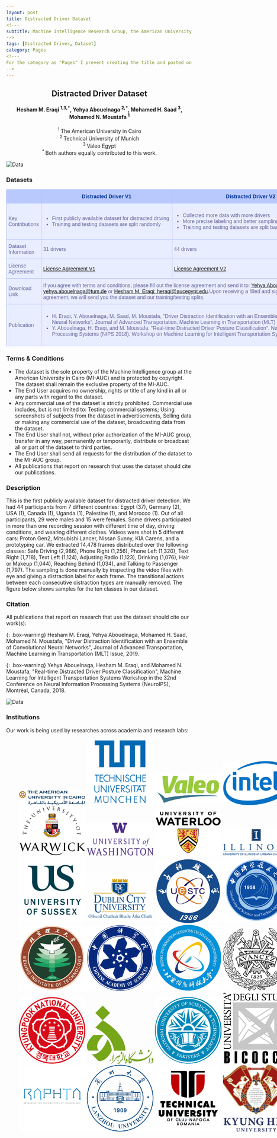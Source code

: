 ```yaml
---
layout: post
title: Distracted Driver Dataset
<!---
subtitle: Machine Intelligence Research Group, the American University in Cairo
-->
tags: [Distracted Driver, Dataset]
category: Pages
<!---
For the category as "Pages" I prevent creating the title and posted on header.
-->
---
```


<h2 style="text-align: center;"><strong>Distracted Driver Dataset</strong></h2>
<h4 style="text-align: center;"><strong>Hesham M. Eraqi <sup>1,3,*</sup>, Yehya Abouelnaga <sup>2,*</sup>, Mohamed H. Saad <sup>3</sup>, Mohamed N. Moustafa <sup>1</sup></strong></h4>
<p style="text-align: center;"><sup>1 </sup>The American University in Cairo<br /> <sup>2 </sup>Technical University of Munich<br /> <sup>3 </sup>Valeo Egypt<br /> <sup>* </sup>Both authors equally contributed to this work.</p>


![Data](https://heshameraqi.github.io/data/auc.distracted.driver.dataset/Data.png)

### Datasets

<style type="text/css">
.tg  {border-collapse:collapse;border-spacing:0;border-color:#aabcfe;}
.tg td{font-family:Arial, sans-serif;font-size:14px;padding:10px 5px;border-style:solid;border-width:1px;overflow:hidden;word-break:normal;border-color:#aabcfe;color:#669;background-color:#e8edff;}
.tg th{font-family:Arial, sans-serif;font-size:14px;font-weight:normal;padding:10px 5px;border-style:solid;border-width:1px;overflow:hidden;word-break:normal;border-color:#aabcfe;color:#039;background-color:#b9c9fe;}
.tg .tg-s6z2{text-align:center}
.tg .tg-md4w{background-color:#D2E4FC;text-align:left}
.tg .tg-5hgy{background-color:#D2E4FC;text-align:center}
.tg .tg-s268{text-align:left}
</style>
<table class="tg" style="undefined;table-layout: fixed; width: 874px" align="center">
<colgroup>
<col style="width: 94px">
<col style="width: 354px">
<col style="width: 426px">
</colgroup>
  <tr>
    <th class="tg-5e9r"></th>
    <th class="tg-c3ow"><strong>Distracted Driver V1</strong></th>
    <th class="tg-c3ow"><strong>Distracted Driver V2</strong></th>
  </tr>
  <tr>
    <td class="tg-c3ow">Key Contributions</td>
    <td class="tg-0pky">
		<ul class="dashed">
			<li>First publicly available dataset for distracted driving</li>
			<li>Training and testing datasets are split randomly</li>
		</ul>
	</td>
    <td class="tg-0pky">
		<ul class="dashed">
			<li>Collected more data with more drivers</li>
			<li>More precise labeling and better sampling per class</li>
			<li>Training and testing datasets are split based on drivers</li>
		</ul>
	</td>
  </tr>
  <tr>
    <td class="tg-c3ow">Dataset Information</td>
    <td class="tg-c3ow">31 drivers</td>
    <td class="tg-c3ow">44 drivers</td>
  </tr>
  <tr>
    <td class="tg-c3ow">License Agreement</td>
    <td class="tg-c3ow"><a href="https://heshameraqi.github.io/data/auc.distracted.driver.dataset/Distracted_Driver_Dataset_V1_License_Agreement.pdf">License Agreement V1</a></td>
    <td class="tg-c3ow"><a href="https://heshameraqi.github.io/data/auc.distracted.driver.dataset/Distracted_Driver_Dataset_V2_License_Agreement.pdf">License Agreement V2</a></td>
  </tr>
  <tr>
    <td class="tg-c3ow">Download Link</td>
    <td class="tg-c3ow" colspan="2">If you agree with terms and conditions, please fill out the license agreement and send it to: <a href="mailto:yehya.abouelnaga@tum.de">Yehya Abouelnaga: yehya.abouelnaga@tum.de</a> or <a href="mailto:heraqi@aucegypt.edu">Hesham M. Eraqi: heraqi@aucegypt.edu</a>.Upon receiving a filled and signed license agreement, we will send you the dataset and our training/testing splits.</td>
  </tr>
  <tr>
    <td class="tg-c3ow">Publication</td>
    <td class="tg-0pky" colspan="2">
		<ul class="dashed">
			<li>H. Eraqi, Y. Abouelnaga, M. Saad, M. Moustafa, "Driver Distraction Identification with an Ensemble of Convolutional Neural Networks", Journal of Advanced Transportation, Machine Learning in Transportation (MLT) Issue, 2019.</li>
			<li>Y. Abouelnaga, H. Eraqi, and M. Moustafa. "Real-time Distracted Driver Posture Classification". Neural Information Processing Systems (NIPS 2018), Workshop on Machine Learning for Intelligent Transportation Systems, Dec. 2018.</li>
		</ul>
	</td>
  </tr>
</table>


### Terms & Conditions

<td class="tg-0pky" colspan="2">
	<ul class="dashed">
		<li>The dataset is the sole property of the Machine Intelligence group at the American University in Cairo (MI-AUC) and is protected by copyright. The dataset shall remain the exclusive property of the MI-AUC.</li>
		<li>The End User acquires no ownership, rights or title of any kind in all or any parts with regard to the dataset.</li>
		<li>Any commercial use of the dataset is strictly prohibited. Commercial use includes, but is not limited to: Testing commercial systems; Using screenshots of subjects from the dataset in advertisements, Selling data or making any commercial use of the dataset, broadcasting data from the dataset.</li>
		<li>The End User shall not, without prior authorization of the MI-AUC group, transfer in any way, permanently or temporarily, distribute or broadcast all or part of the dataset to third parties.</li>
		<li>The End User shall send all requests for the distribution of the dataset to the MI-AUC group.</li>
		<li>All publications that report on research that uses the dataset should cite our publications.</li>
	</ul>
</td>

### Description

This is the first publicly available dataset for distracted driver detection. We had 44 participants from 7 different countries: Egypt (37), Germany (2), USA (1), Canada (1), Uganda (1), Palestine (1), and Morocco (1). Out of all participants, 29 were males and 15 were females. Some drivers participated in more than one recording session with different time of day, driving conditions, and wearing different clothes.
Videos were shot in 5 different cars: Proton Gen2, Mitsubishi Lancer, Nissan Sunny, KIA Carens, and a prototyping car. We extracted 14,478 frames distributed over the following classes: Safe Driving (2,986), Phone Right (1,256), Phone Left (1,320), Text Right (1,718), Text Left (1,124), Adjusting Radio (1,123), Drinking (1,076), Hair or Makeup (1,044), Reaching Behind (1,034), and Talking to Passenger (1,797). The sampling is done manually by inspecting the video files with eye and giving a distraction label for each frame. The transitional actions between each consecutive distraction types are manually removed. The figure below shows samples for the ten classes in our dataset.

### Citation

All publications that report on research that use the dataset should cite our work(s):

{: .box-warning}
Hesham M. Eraqi, Yehya Abouelnaga, Mohamed H. Saad, Mohamed N. Moustafa, "Driver Distraction Identification with an Ensemble of Convolutional Neural Networks", Journal of Advanced Transportation, Machine Learning in Transportation (MLT) Issue, 2019.

{: .box-warning}
Yehya Abouelnaga, Hesham M. Eraqi, and Mohamed N. Moustafa, "Real-time Distracted Driver Posture Classification", Machine Learning for Intelligent Transportation Systems Workshop in the 32nd Conference on Neural Information Processing Systems (NeuroIPS), Montréal, Canada, 2018.

![Data](https://heshameraqi.github.io/data/auc.distracted.driver.dataset/System.png)

### Institutions

Our work is being used by researches across academia and research labs:
<div class="row" style="width:800px; margin:0 auto;" align="center"> 
  <div class="column">
    <img src="/data/auc.distracted.driver.dataset/logos/auc.jpg" width="180" />
	<img src="/data/auc.distracted.driver.dataset/logos/tum.gif" width="180" />
	<img src="/data/auc.distracted.driver.dataset/logos/valeo.png" width="180" />
	<img src="/data/auc.distracted.driver.dataset/logos/intel.png" width="180" />
  </div>
  <div class="column">
	<img src="/data/auc.distracted.driver.dataset/logos/university-of-warwick.png" width="180" />
	<img src="/data/auc.distracted.driver.dataset/logos/washington.edu.png" width="180" />
	<img src="/data/auc.distracted.driver.dataset/logos/University-of-Waterloo.png" width="180" />
	<img src="/data/auc.distracted.driver.dataset/logos/university_of_illinois.gif" width="180" />
  </div>
  <div class="column">
	<img src="/data/auc.distracted.driver.dataset/logos/University_of_Sussex_Logo.png" width="180" />
	<img src="/data/auc.distracted.driver.dataset/logos/DCU_Three_Castles.png" width="180" />
	<img src="/data/auc.distracted.driver.dataset/logos/uestc.png" width="180" />
	<img src="/data/auc.distracted.driver.dataset/logos/ustc.png" width="180" />
  </div>
  <div class="column">
	<img src="/data/auc.distracted.driver.dataset/logos/beijing-institute-of-technology.png" width="180" />
	<img src="/data/auc.distracted.driver.dataset/logos/chinese-academy-of-sciences.png" width="180" />
	<img src="/data/auc.distracted.driver.dataset/logos/beijing_info_tech_uni_logo.png" width="180" />
	<img src="/data/auc.distracted.driver.dataset/logos/chalmers.png" width="180" />
  </div>
  <div class="column">
	<img src="/data/auc.distracted.driver.dataset/logos/kyungpook.png" width="180" />
	<img src="/data/auc.distracted.driver.dataset/logos/alzahra_university.jpg" width="180" />
	<img src="/data/auc.distracted.driver.dataset/logos/national_usct_pakistan.png" width="180" />
	<img src="/data/auc.distracted.driver.dataset/logos/UNIMIB-LOGO.png" width="180" />
  </div>
  <div class="column">
	<img src="/data/auc.distracted.driver.dataset/logos/raphta.png" width="180" />
	<img src="/data/auc.distracted.driver.dataset/logos/Lanzhou_Univ_logo.png" width="180" />
	<img src="/data/auc.distracted.driver.dataset/logos/technical-university-cluj-napoca-romania.png" width="180" />
	<img src="/data/auc.distracted.driver.dataset/logos/kyunghee-university.jpg" width="180" />
  </div>
</div>
